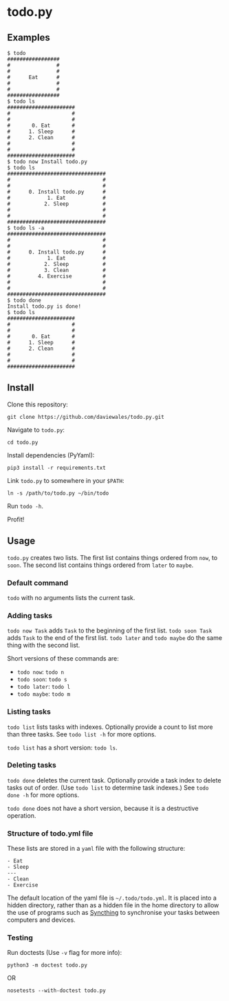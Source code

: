 # todo.py

## Examples

	$ todo
	#################
	#               #
	#               #
	#      Eat      #
	#               #
	#               #
	#################
	$ todo ls
	######################
	#                    #
	#                    #
	#       0. Eat       #
	#      1. Sleep      #
	#      2. Clean      #
	#                    #
	#                    #
	######################
	$ todo now Install todo.py
	$ todo ls
	################################
	#                              #
	#                              #
	#      0. Install todo.py      #
	#            1. Eat            #
	#           2. Sleep           #
	#                              #
	#                              #
	################################
	$ todo ls -a
	################################
	#                              #
	#                              #
	#      0. Install todo.py      #
	#            1. Eat            #
	#           2. Sleep           #
	#           3. Clean           #
	#         4. Exercise          #
	#                              #
	#                              #
	################################
	$ todo done
	Install todo.py is done!
	$ todo ls
	######################
	#                    #
	#                    #
	#       0. Eat       #
	#      1. Sleep      #
	#      2. Clean      #
	#                    #
	#                    #
	######################

## Install

Clone this repository:

    git clone https://github.com/daviewales/todo.py.git
    
Navigate to `todo.py`:

    cd todo.py

Install dependencies (PyYaml):

    pip3 install -r requirements.txt

Link `todo.py` to somewhere in your `$PATH`:

    ln -s /path/to/todo.py ~/bin/todo

Run `todo -h`.

Profit!

## Usage

`todo.py` creates two lists. The first list contains things ordered from `now`, to `soon`. The second list contains things ordered from `later` to `maybe`.

### Default command

`todo` with no arguments lists the current task.

### Adding tasks

`todo now Task` adds `Task` to the beginning of the first list. `todo soon Task` adds `Task` to the end of the first list. `todo later` and `todo maybe` do the same thing with the second list.

Short versions of these commands are:

- `todo now`: `todo n`
- `todo soon`: `todo s`
- `todo later`: `todo l`
- `todo maybe`: `todo m`


### Listing tasks

`todo list` lists tasks with indexes. Optionally provide a count to list more than three tasks. See `todo list -h` for more options.

`todo list` has a short version: `todo ls`.

### Deleting tasks

`todo done` deletes the current task. Optionally provide a task index to delete tasks out of order. (Use `todo list` to determine task indexes.) See `todo done -h` for more options.

`todo done` does not have a short version, because it is a destructive operation.

### Structure of todo.yml file

These lists are stored in a `yaml` file with the following structure:

    - Eat
    - Sleep
    ---
    - Clean
    - Exercise

The default location of the yaml file is `~/.todo/todo.yml`. It is placed into a hidden directory, rather than as a hidden file in the home directory to allow the use of programs such as [Syncthing](https://syncthing.net/) to synchronise your tasks between computers and devices.


### Testing

Run doctests (Use `-v` flag for more info):

    python3 -m doctest todo.py
    
OR

    nosetests --with-doctest todo.py